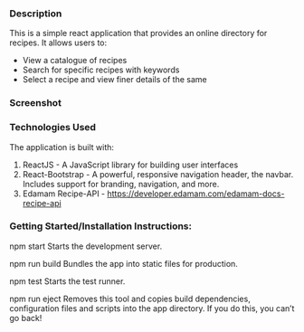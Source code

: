 ### Description
This is a simple react application that provides an online directory for recipes. It allows users to:
- View a catalogue of recipes
- Search for specific recipes with keywords
- Select a recipe and view finer details of the same


### Screenshot



### Technologies Used
The application is built with:
1. ReactJS - A JavaScript library for building user interfaces
2. React-Bootstrap - A powerful, responsive navigation header, the navbar. Includes support for branding, navigation, and more.
3. Edamam Recipe-API - https://developer.edamam.com/edamam-docs-recipe-api

### Getting Started/Installation Instructions:
npm start
    Starts the development server.

npm run build
	Bundles the app into static files for production.

npm test
    Starts the test runner.

npm run eject
    Removes this tool and copies build dependencies, configuration files
    and scripts into the app directory. If you do this, you can’t go back!
